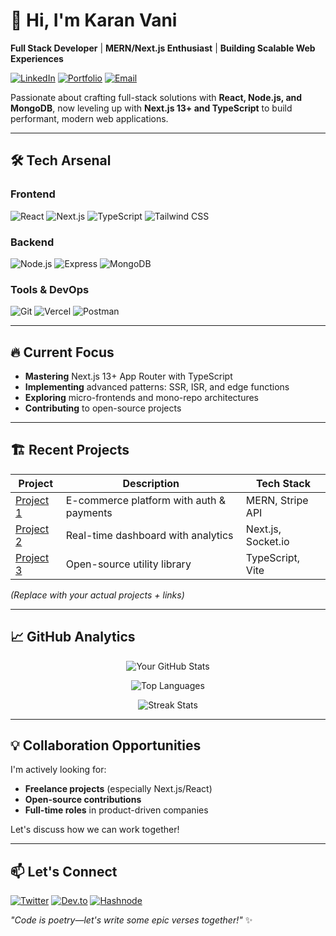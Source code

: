 # 👋 Hi, I'm Karan Vani 

**Full Stack Developer** | **MERN/Next.js Enthusiast** | **Building Scalable Web Experiences**  

[![LinkedIn](https://img.shields.io/badge/-Connect_On_LinkedIn-blue?style=flat&logo=linkedin)](YOUR_LINKEDIN_URL)
[![Portfolio](https://img.shields.io/badge/🚀-My_Portfolio-FF4088?style=flat)](YOUR_PORTFOLIO_URL)
[![Email](https://img.shields.io/badge/-Say_Hello!-EA4335?style=flat&logo=gmail&logoColor=white)](mailto:YOUR_EMAIL)

Passionate about crafting full-stack solutions with **React, Node.js, and MongoDB**, now leveling up with **Next.js 13+ and TypeScript** to build performant, modern web applications.

---

## 🛠️ Tech Arsenal

### **Frontend**
![React](https://img.shields.io/badge/-React-61DAFB?logo=react&logoColor=black)
![Next.js](https://img.shields.io/badge/-Next.js-000000?logo=next.js)
![TypeScript](https://img.shields.io/badge/-TypeScript-3178C6?logo=typescript)
![Tailwind CSS](https://img.shields.io/badge/-Tailwind_CSS-06B6D4?logo=tailwind-css)

### **Backend**
![Node.js](https://img.shields.io/badge/-Node.js-339933?logo=node.js)
![Express](https://img.shields.io/badge/-Express-000000?logo=express)
![MongoDB](https://img.shields.io/badge/-MongoDB-47A248?logo=mongodb)

### **Tools & DevOps**
![Git](https://img.shields.io/badge/-Git-F05032?logo=git)
![Vercel](https://img.shields.io/badge/-Vercel-000000?logo=vercel)
![Postman](https://img.shields.io/badge/-Postman-FF6C37?logo=postman)

---

## 🔥 Current Focus

- **Mastering** Next.js 13+ App Router with TypeScript  
- **Implementing** advanced patterns: SSR, ISR, and edge functions  
- **Exploring** micro-frontends and mono-repo architectures  
- **Contributing** to open-source projects  

---

## 🏗️ Recent Projects

| Project | Description | Tech Stack |
|---------|------------|------------|
| [Project 1](URL) | E-commerce platform with auth & payments | MERN, Stripe API |
| [Project 2](URL) | Real-time dashboard with analytics | Next.js, Socket.io |
| [Project 3](URL) | Open-source utility library | TypeScript, Vite |

*(Replace with your actual projects + links)*

---

## 📈 GitHub Analytics

<div align="center">
  
  ![Your GitHub Stats](https://github-readme-stats.vercel.app/api?username=karan0072177&show_icons=true&theme=radical&hide_border=true)
  
  ![Top Languages](https://github-readme-stats.vercel.app/api/top-langs/?username=karan0072177&layout=compact&theme=radical&hide_border=true)
  
  ![Streak Stats](https://github-readme-streak-stats.herokuapp.com/?user=karan0072177&theme=radical&hide_border=true)
</div>

---

## 💡 Collaboration Opportunities

I'm actively looking for:
- **Freelance projects** (especially Next.js/React)  
- **Open-source contributions**  
- **Full-time roles** in product-driven companies  

Let's discuss how we can work together!  

---

## 📫 Let's Connect

[![Twitter](https://img.shields.io/badge/-Twitter-1DA1F2?style=flat&logo=twitter)](YOUR_TWITTER_URL)
[![Dev.to](https://img.shields.io/badge/-Dev.to-0A0A0A?style=flat&logo=dev.to)](YOUR_DEV_URL)
[![Hashnode](https://img.shields.io/badge/-Hashnode-2962FF?style=flat&logo=hashnode)](YOUR_HASHNODE_URL)

*"Code is poetry—let's write some epic verses together!"* ✨
